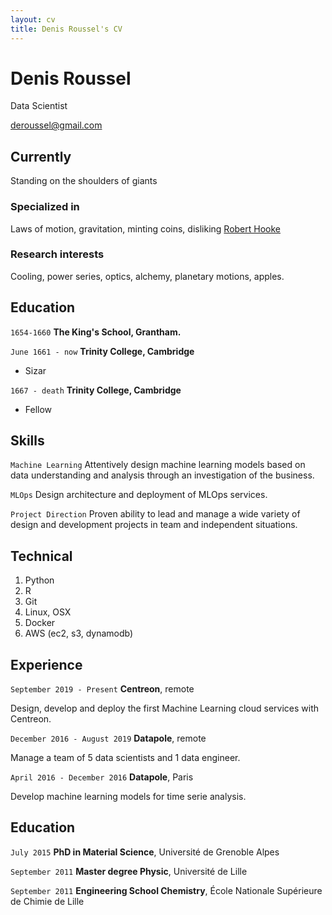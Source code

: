 ```yaml
---
layout: cv
title: Denis Roussel's CV
---
```

# Denis Roussel
Data Scientist

<div id="webaddress">
<a href="deroussel@gmail.com">deroussel@gmail.com</a>
</div>


## Currently

Standing on the shoulders of giants

### Specialized in

Laws of motion, gravitation, minting coins, disliking [Robert Hooke](http://en.wikipedia.org/wiki/Robert_Hooke)


### Research interests

Cooling, power series, optics, alchemy, planetary motions, apples.


## Education

`1654-1660`
__The King's School, Grantham.__

`June 1661 - now`
__Trinity College, Cambridge__

- Sizar

`1667 - death`
__Trinity College, Cambridge__

- Fellow



## Skills

`Machine Learning`
Attentively design machine learning models based on data understanding and analysis through an investigation of the business.

`MLOps`
Design architecture and deployment of MLOps services.

`Project Direction`
Proven ability to lead and manage a wide variety of design and development projects in team and independent situations.

## Technical

1. Python
2. R
3. Git
4. Linux, OSX
5. Docker
6. AWS (ec2, s3, dynamodb)

## Experience

`September 2019 - Present`
__Centreon__, remote

Design, develop and deploy the first Machine Learning cloud services with Centreon.

`December 2016 - August 2019`
__Datapole__, remote

Manage a team of 5 data scientists and 1 data engineer.

`April 2016 - December 2016`
__Datapole__, Paris

Develop machine learning models for time serie analysis.

## Education

`July 2015`
__PhD in Material Science__, Université de Grenoble Alpes

`September 2011`
__Master degree Physic__, Université de Lille

`September 2011`
__Engineering School Chemistry__, École Nationale Supérieure de Chimie de Lille


<!-- ### Footer

Denis Roussel -- [droussel@centreon.com](droussel@centreon.com) -- +33 6 29 22 32 49 -->


